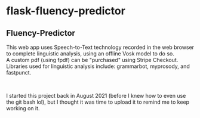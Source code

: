 # flask-fluency-predictor

<h2>Fluency-Predictor</h2>

<p>This web app uses Speech-to-Text technology recorded in the web browser to complete linguistic analysis, using an offline Vosk model to do so. <br>
A custom pdf (using fpdf) can be "purchased" using Stripe Checkout. Libraries used for linguistic analysis include: grammarbot, myprosody, and fastpunct.</p>
<br>

<p>I started this project back in August 2021 (before I knew how to even use the git bash lol), but I thought it was time to upload it to remind me to keep working on it.</p>
